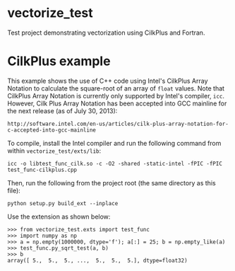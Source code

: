 vectorize_test
==============

Test project demonstrating vectorization using CilkPlus and Fortran.


# CilkPlus example #

This example shows the use of C++ code using Intel's CilkPlus Array Notation to
calculate the square-root of an array of `float` values.  Note that CilkPlus
Array Notation is currently only supported by Intel's compiler, `icc`.
However, Cilk Plus Array Notation has been accepted into GCC mainline for the
next release (as of July 30, 2013):

    http://software.intel.com/en-us/articles/cilk-plus-array-notation-for-c-accepted-into-gcc-mainline

To compile, install the Intel compiler and run the following command from
within `vectorize_test/exts/lib`:

    icc -o libtest_func_cilk.so -c -O2 -shared -static-intel -fPIC -fPIC test_func-cilkplus.cpp

Then, run the following from the project root (the same directory as this file):

    python setup.py build_ext --inplace

Use the extension as shown below:

    >>> from vectorize_test.exts import test_func
    >>> import numpy as np
    >>> a = np.empty(1000000, dtype='f'); a[:] = 25; b = np.empty_like(a)
    >>> test_func.py_sqrt_test(a, b)
    >>> b
    array([ 5.,  5.,  5., ...,  5.,  5.,  5.], dtype=float32)
